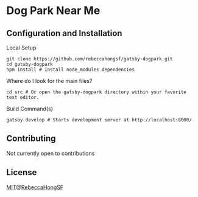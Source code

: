 # Dog Park Near Me

## Configuration and Installation
Local Setup
```
git clone https://github.com/rebeccahongsf/gatsby-dogpark.git
cd gatsby-dogpark
npm install # Install node_modules dependencies
```

Where do I look for the main files?
```
cd src # Or open the gatsby-dogpark directory within your favorite text editor.
```

Build Command(s)
```
gatsby develop # Starts development server at http://localhost:8000/
```

## Contributing
Not currently open to contributions


## License
[MIT](https://choosealicense.com/licenses/mit/)@[RebeccaHongSF](https://rebeccahong.me)
